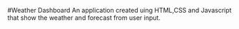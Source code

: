#Weather Dashboard
An application created uing HTML,CSS and Javascript that show the weather and forecast 
from user input.
